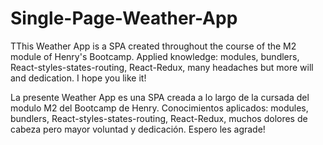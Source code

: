# Single-Page-Weather-App
TThis Weather App is a SPA created throughout the course of the M2 module of Henry's Bootcamp. Applied knowledge: modules, bundlers, React-styles-states-routing, React-Redux, many headaches but more will and dedication. 
I hope you like it!

La presente Weather App es una SPA creada a lo largo de la cursada del modulo M2 del Bootcamp de Henry. Conocimientos aplicados: modules, bundlers, React-styles-states-routing, React-Redux, muchos dolores de cabeza pero mayor voluntad y dedicación.
Espero les agrade!
